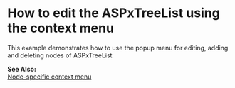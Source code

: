 # How to edit the ASPxTreeList using the context menu


<p>This example demonstrates how to use the popup menu for editing, adding and deleting nodes of ASPxTreeList</p><p><strong>See Also:</strong><br />
<a href="https://www.devexpress.com/Support/Center/p/E145">Node-specific context menu</a></p>

<br/>


